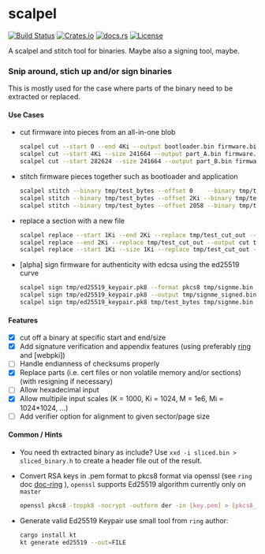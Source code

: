 # scalpel

[![Build Status](https://ci.spearow.io/api/v1/teams/main/pipelines/scalpel/jobs/master-validate/badge)](https://ci.spearow.io/teams/main/pipelines/scalpel-bin) [![Crates.io](https://img.shields.io/crates/v/scalpel-bin.svg)](https://crates.io/crates/scalpel-bin) [![docs.rs](https://docs.rs/scalpel-bin/badge.svg)](https://docs.rs/scalpel-bin) [![License](https://img.shields.io/crates/l/scalpel-bin.svg)](#license)


A scalpel and stitch tool for binaries. Maybe also a signing tool, maybe.

### Snip around, stich up and/or sign binaries

This is mostly used for the case where parts of the binary need to be extracted or replaced.

#### Use Cases

* cut firmware into pieces from an all-in-one blob

    ```bash
    scalpel cut --start 0 --end 4Ki --output bootloader.bin firmware.bin
    scalpel cut --start 4Ki --size 241664 --output part_A.bin firmware.bin
    scalpel cut --start 282624 --size 241664 --output part_B.bin firmware.bin
    ```

* stitch firmware pieces together such as bootloader and application

    ```bash
    scalpel stitch --binary tmp/test_bytes --offset 0    --binary tmp/test_bytes --offset 2048 --fill-pattern zero --output stitched.bin
    scalpel stitch --binary tmp/test_bytes --offset 2Ki --binary tmp/test_bytes --offset 0 --fill-pattern one --output stitched.bin
    scalpel stitch --binary tmp/test_bytes --offset 2058 --binary tmp/test_bytes --offset 10 --fill-pattern random --output stitched.bin
    ```

* replace a section with a new file

    ```bash
    scalpel replace --start 1Ki --end 2Ki --replace tmp/test_cut_out --output cut tmp/test_bytes
    scalpel replace --end 2Ki --replace tmp/test_cut_out --output cut tmp/test_bytes
    scalpel replace --start 1Ki --size 1Ki --replace tmp/test_cut_out --output cut tmp/test_bytes
    ```

* [alpha] sign firmware for authenticity with edcsa using the ed25519 curve

    ```bash
    scalpel sign tmp/ed25519_keypair.pk8 --format pkcs8 tmp/signme.bin
    scalpel sign tmp/ed25519_keypair.pk8 --output tmp/signme_signed.bin tmp/signme.bin
    scalpel sign tmp/ed25519_keypair.pk8 tmp/test_bytes tmp/signme.bin
    ```

#### Features

* [x] cut off a binary at specific start and end/size
* [x] Add signature verification and appendix features (using preferably [ring] and [webpki])
* [ ] Handle endianness of checksums properly
* [x] Replace parts (i.e. cert files or non volatile memory and/or sections) (with resigning if necessary)
* [ ] Allow hexadecimal input
* [x] Allow multipile input scales (K = 1000, Ki = 1024, M = 1e6, Mi = 1024*1024, ...)
* [ ] Add verifier option for alignment to given sector/page size

#### Common / Hints

* You need th extracted binary as include? Use `xxd -i sliced.bin > sliced_binary.h` to create a header file out of the result.

* Convert RSA keys in .pem format to pkcs8 format via openssl (see `ring` doc [doc-ring] ), `openssl` supports Ed25519 algorithm currently only on `master`

    ```bash
    openssl pkcs8 -toppk8 -nocrypt -outform der -in [key.pem] > [pkcs8_key.pk8]
    ```

* Generate valid Ed25519 Keypair use small tool from `ring` author:

    ```bash
    cargo install kt
    kt generate ed25519 --out=FILE
    ```

[ring]: https://crates.io/crates/ring
[doc-ring]: https://docs.rs/ring/0.13.0-alpha/ring/signature/struct.RSAKeyPair.html
